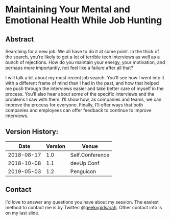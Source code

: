 ﻿# Maintaining Your Mental and Emotional Health While Job Hunting

## Abstract
Searching for a new job. We all have to do it at some point. In the thick of the search, you’re likely to get a lot of terrible tech interviews as well as a bunch of rejections. How do you maintain your energy, your motivation, and perhaps more importantly, not feel like a failure after all that?

I will talk a bit about my most recent job search. You’ll see how I went into it with a different frame of mind than I had in the past, and how that helped me push through the interviews easier and take better care of myself in the process. You’ll also hear about some of the specific interviews and the problems I saw with them. I’ll show how, as companies and teams, we can improve the process for everyone. Finally, I’ll offer ways that both companies and employees can offer feedback to continue to improve interviews. 

## Version History:
Date | Version | Venue
---- | ------- | -----
2018-08-17 | 1.0 | Self.Conference
2018-10-08 | 1.1 | devUp Conf
2019-05-03 | 1.2 | Penguicon

## Contact
I'd love to answer any questions you have about my session. The easiest method to contact me is by Twitter: [@geekygirlsarah](https://www.twitter.com/geekygirlsarah). Other contact info is on my last slide.

